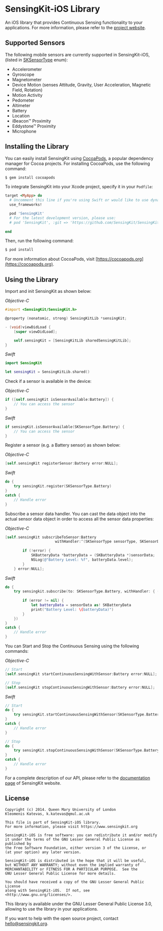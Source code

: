# SensingKit-iOS Library

An iOS library that provides Continuous Sensing functionality to your applications. For more information, please refer to the [project website](https://www.sensingkit.org).


## Supported Sensors

The following mobile sensors are currently supported in SensingKit-iOS, (listed in [SKSensorType](SensingKit/SKSensorType.h) enum):

- Accelerometer
- Gyroscope
- Magnetometer
- Device Motion (senses Attitude, Gravity, User Acceleration, Magnetic Field, Rotation)
- Motion Activity
- Pedometer
- Altimeter
- Battery
- Location
- iBeacon™ Proximity
- Eddystone™ Proximity
- Microphone


## Installing the Library

You can easily install SensingKit using [CocoaPods](https://cocoapods.org), a popular dependency manager for Cocoa projects. For installing CocoaPods, use the following command:

```bash
$ gem install cocoapods
```

To integrate SensingKit into your Xcode project, specify it in your `Podfile`:

```ruby
target <MyApp> do
  # Uncomment this line if you're using Swift or would like to use dynamic frameworks
  use_frameworks!

  pod 'SensingKit'
  # For the latest development version, please use:
  # pod 'SensingKit', :git => 'https://github.com/SensingKit/SensingKit-iOS.git', :branch => 'next'
  
end
```

Then, run the following command:

```bash
$ pod install
```

For more information about CocoaPods, visit [https://cocoapods.org](https://cocoapods.org).


## Using the Library

Import and init SensingKit as shown below:

*Objective-C*
```objectivec
#import <SensingKit/SensingKit.h>

@property (nonatomic, strong) SensingKitLib *sensingKit;

- (void)viewDidLoad {
    [super viewDidLoad];

    self.sensingKit = [SensingKitLib sharedSensingKitLib];
}
```

*Swift*
```swift
import SensingKit

let sensingKit = SensingKitLib.shared()
```


Check if a sensor is available in the device:

*Objective-C*
```objectivec
if ([self.sensingKit isSensorAvailable:Battery]) {
    // You can access the sensor
}
```

*Swift*
```swift
if sensingKit.isSensorAvailable(SKSensorType.Battery) {
    // You can access the sensor
}
```


Register a sensor (e.g. a Battery sensor) as shown below:

*Objective-C*
```objectivec
[self.sensingKit registerSensor:Battery error:NULL];
```

*Swift*
```swift
do {
    try sensingKit.register(SKSensorType.Battery)
}
catch {
    // Handle error
}
```


Subscribe a sensor data handler. You can cast the data object into the actual sensor data object in order to access all the sensor data properties:

*Objective-C*
```objectivec
[self.sensingKit subscribeToSensor:Battery
                       withHandler:^(SKSensorType sensorType, SKSensorData *sensorData, NSError *error) {
        
        if (!error) {
            SKBatteryData *batteryData = (SKBatteryData *)sensorData;
            NSLog(@"Battery Level: %f", batteryData.level);
        }
    } error:NULL];
```

*Swift*
```swift
do {
    try sensingkit.subscribe(to: SKSensorType.Battery, withHandler: { (sensorType, sensorData, error) in
        
        if (error != nil) {
            let batteryData = sensorData as! SKBatteryData
            print("Battery Level: \(batteryData)")
        }
    })
}
catch {
    // Handle error
}
```


You can Start and Stop the Continuous Sensing using the following commands:

*Objective-C*
```objectivec
// Start
[self.sensingKit startContinuousSensingWithSensor:Battery error:NULL];

// Stop
[self.sensingKit stopContinuousSensingWithSensor:Battery error:NULL];
```

*Swift*
```swift
// Start
do {
    try sensingKit.startContinuousSensingWithSensor(SKSensorType.Battery)
}
catch {
    // Handle error
}

// Stop
do {
    try sensingKit.stopContinuousSensingWithSensor(SKSensorType.Battery)
}
catch {
    // Handle error
}
```


For a complete description of our API, please refer to the [documentation page](https://www.sensingkit.org/documentation/ios/) of SensingKit website.

## License

```
Copyright (c) 2014. Queen Mary University of London
Kleomenis Katevas, k.katevas@qmul.ac.uk

This file is part of SensingKit-iOS library.
For more information, please visit https://www.sensingkit.org

SensingKit-iOS is free software: you can redistribute it and/or modify
it under the terms of the GNU Lesser General Public License as published by
the Free Software Foundation, either version 3 of the License, or
(at your option) any later version.

SensingKit-iOS is distributed in the hope that it will be useful,
but WITHOUT ANY WARRANTY; without even the implied warranty of
MERCHANTABILITY or FITNESS FOR A PARTICULAR PURPOSE.  See the
GNU Lesser General Public License for more details.

You should have received a copy of the GNU Lesser General Public License
along with SensingKit-iOS.  If not, see <http://www.gnu.org/licenses/>.
```

This library is available under the GNU Lesser General Public License 3.0, allowing to use the library in your applications.

If you want to help with the open source project, contact hello@sensingkit.org.
